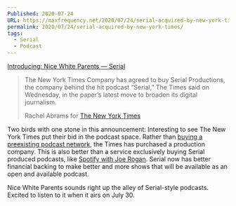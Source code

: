 ```yaml
---
Published: 2020-07-24
URL: https://maxfrequency.net/2020/07/24/serial-acquired-by-new-york-times/
permalink: 2020/07/24/serial-acquired-by-new-york-times/
tags:
  - Serial
  - Podcast
---
```

[Introducing: Nice White Parents — Serial](https://overcast.fm/+DfQO9Rb-4)

> The New York Times Company has agreed to buy Serial Productions, the company behind the hit podcast “Serial,” The Times said on Wednesday, in the paper’s latest move to broaden its digital journalism.
> 
> Rachel Abrams for [The New York Times](https://www.nytimes.com/2020/07/22/business/media/new-york-times-serial.html)

Two birds with one stone in this announcement: Interesting to see The New York Times put their bid in the podcast space. Rather than [buying a preexisting podcast network](https://www.vulture.com/2019/02/spotify-gimlet-media-podcast-deal.html), the Times has purchased a production company. This is also better than a service exclusively buying Serial produced podcasts, like [Spotify with Joe Rogan](https://daringfireball.net/linked/2020/05/25/joe-rogan-got-ripped-off). Serial now has better financial backing to make better and more shows that will be available as an open and available podcast.

Nice White Parents sounds right up the alley of Serial-style podcasts. Excited to listen to it when it airs on July 30.